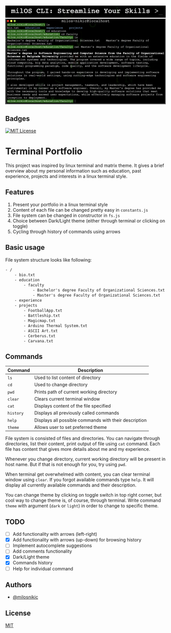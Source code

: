 ![milOS CLI](./src/img/milOS.png)
![terminal](./src/img/terminal.png)

## Badges

[![MIT License](https://img.shields.io/badge/License-MIT-green.svg)](https://choosealicense.com/licenses/mit/)

# Terminal Portfolio

This project was inspired by linux terminal and matrix theme.
It gives a brief overview about my personal information such as
education, past experience, projects and interests in a linux terminal style.

## Features

1. Present your portfolio in a linux terminal style
2. Content of each file can be changed pretty easy in `constants.js`
3. File system can be changed in constructor in `fs.js`
4. Choice between Dark/Light theme (either through terminal or clicking on toggle)
5. Cycling through history of commands using arrows

## Basic usage

File system structure looks like following:

```
- /
    - bio.txt
    - education
        - faculty
            - Bachelor's degree Faculty of Organizational Sciences.txt
            - Master's degree Faculty of Organizational Sciences.txt
    - experience
    - projects
        - FootballApp.txt
        - Battleship.txt
        - Magicmap.txt
        - Arduino Thermal System.txt
        - ASCII Art.txt
        - Cerberus.txt
        - Carvana.txt
```

## Commands

| Command   | Description                                           |
| --------- | ----------------------------------------------------- |
| `ls`      | Used to list content of directory                     |
| `cd`      | Used to change directory                              |
| `pwd`     | Prints path of current working directory              |
| `clear`   | Clears current terminal window                        |
| `cat`     | Displays content of the file specified                |
| `history` | Displays all previously called commands               |
| `help`    | Displays all possible commands with their description |
| `theme`   | Allows user to set preferred theme                    |

File system is consisted of files and directories. You can navigate through directories,
list their content, print output of file using `cat` command. Each file has
content that gives more details about me and my experience.

Whenever you change directory, current working directory will be present in host name.
But if that is not enough for you, try using `pwd`.

When terminal get overwhelmed with content, you can clear terminal window using `clear`.
If you forgot available commands type `help`. It will display all currently available commands
and their description.

You can change theme by clicking on toggle switch in top right corner, but cool way to change theme
is, of course, through terminal. Write command `theme` with argument (`dark` or `light`) in order
to change to specific theme.

## TODO

- [ ] Add functionality with arrows (left-right)
- [x] Add functionality with arrows (up-down) for browsing history
- [ ] Implement autocomplete suggestions
- [ ] Add comments functionality
- [x] Dark/Light theme
- [x] Commands history
- [ ] Help for individual command

## Authors

- [@milosnikic](https://www.github.com/milosnikic)

## License

[MIT](https://choosealicense.com/licenses/mit/)
